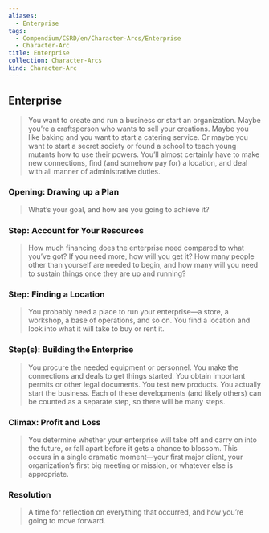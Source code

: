 ```yaml
---
aliases:
  - Enterprise
tags:
  - Compendium/CSRD/en/Character-Arcs/Enterprise
  - Character-Arc
title: Enterprise
collection: Character-Arcs
kind: Character-Arc
---
```

## Enterprise
>You want to create and run a business or start an organization. Maybe you’re a craftsperson who wants to sell your creations. Maybe you like baking and you want to start a catering service. Or maybe you want to start a secret society or found a school to teach young mutants how to use their powers. You’ll almost certainly have to make new connections, find (and somehow pay for) a location, and deal with all manner of administrative duties.  
### Opening: Drawing up a Plan 
>What’s your goal, and how are you going to achieve it?  
### Step: Account for Your Resources 
>How much financing does the enterprise need compared to what you’ve got? If you need more, how will you get it? How many people other than yourself are needed to begin, and how many will you need to sustain things once they are up and running?  
### Step: Finding a Location 
>You probably need a place to run your enterprise—a store, a workshop, a base of operations, and so on. You find a location and look into what it will take to buy or rent it.  
### Step(s): Building the Enterprise 
>You procure the needed equipment or personnel. You make the connections and deals to get things started. You obtain important permits or other legal documents. You test new products. You actually start the business. Each of these developments (and likely others) can be counted as a separate step, so there will be many steps.  
### Climax: Profit and Loss 
>You determine whether your enterprise will take off and carry on into the future, or fall apart before it gets a chance to blossom. This occurs in a single dramatic moment—your first major client, your organization’s first big meeting or mission, or whatever else is appropriate.  
### Resolution 
>A time for reflection on everything that occurred, and how you’re going to move forward.